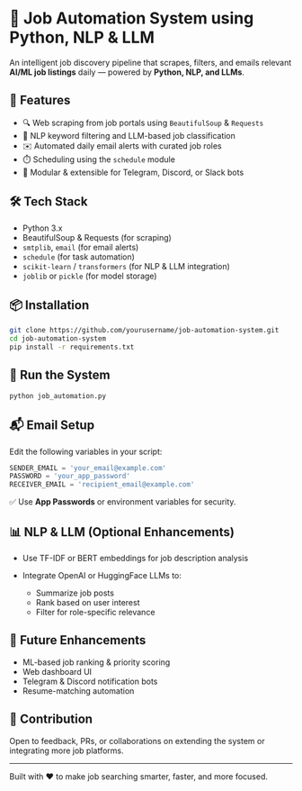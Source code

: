 # 🧠 Job Automation System using Python, NLP & LLM

An intelligent job discovery pipeline that scrapes, filters, and emails relevant **AI/ML job listings** daily — powered by **Python, NLP, and LLMs**.

## 🚀 Features

- 🔍 Web scraping from job portals using `BeautifulSoup` & `Requests`
- 🧠 NLP keyword filtering and LLM-based job classification
- ✉️ Automated daily email alerts with curated job roles
- ⏱️ Scheduling using the `schedule` module
- 🧩 Modular & extensible for Telegram, Discord, or Slack bots

## 🛠️ Tech Stack

- Python 3.x
- BeautifulSoup & Requests (for scraping)
- `smtplib`, `email` (for email alerts)
- `schedule` (for task automation)
- `scikit-learn` / `transformers` (for NLP & LLM integration)
- `joblib` or `pickle` (for model storage)

## 📦 Installation

```bash
git clone https://github.com/yourusername/job-automation-system.git
cd job-automation-system
pip install -r requirements.txt
````

## 🧪 Run the System

```bash
python job_automation.py
```

## 📬 Email Setup

Edit the following variables in your script:

```python
SENDER_EMAIL = 'your_email@example.com'
PASSWORD = 'your_app_password'
RECEIVER_EMAIL = 'recipient_email@example.com'
```

✅ Use **App Passwords** or environment variables for security.

## 📊 NLP & LLM (Optional Enhancements)

* Use TF-IDF or BERT embeddings for job description analysis
* Integrate OpenAI or HuggingFace LLMs to:

  * Summarize job posts
  * Rank based on user interest
  * Filter for role-specific relevance

## 📌 Future Enhancements

* ML-based job ranking & priority scoring
* Web dashboard UI
* Telegram & Discord notification bots
* Resume-matching automation

## 🤝 Contribution

Open to feedback, PRs, or collaborations on extending the system or integrating more job platforms.

---

Built with ❤️ to make job searching smarter, faster, and more focused.

